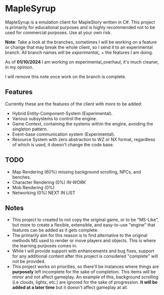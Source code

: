 # MapleSyrup
MapleSyrup is a emulation client for MapleStory written in C#. This project is primarily for
educational purposes and is highly recommended not to be used for commercial purposes. Use
at your own risk.

**Note**: Take a look at the branches, sometimes I will be working on a feature or change that may
break the whole client, so I send it to an experimental branch. All branch names will be
*experimental_* + the features I am doing.

As of **01/10/2024** I am working on experimental_overhaul, it's much cleaner, in my opinion.

I will remove this note once work on the branch is complete.

## Features
Currently these are the features of the client with more to be added:

- Hybrid Entity-Component-System (Experimental).
- Various subsystems to control the engine.
- Game Context, containing the systems within the engine, avoiding the singleton pattern.
- Event-base communication system (Experimental).
- Resource System with zero abstraction to WZ or NX format, regardless of which
is used, it doesn't change the code base.

## TODO
- Map Rendering (60%) missing background scrolling, NPCs, and benches.
- Character Rendering (0%) *IN-WORK*
- Mob Rendering (0%)
- Networking (0%) NEXT IN LIST

## Notes
- This project to created to not copy the original game, or to be "MS-Like", but more to
create a flexible, extensible, and easy-to-use "engine" that features can be added as it 
gets complete.
- The primarily aim for this reason is to find alternative to the original methods MS used
to render or move players and objects. This is where the learning purposes comes in.
- While I will provide support with enhancements and bug fixes, support for any additional 
content after this project is considered "complete" will not be provided.
- This project works on priorities, so there'll be instances where things are **purposely** 
left incomplete for the sake of completion. This items will be minor and not affect gameplay.
 An example of this, background scrolling (i.e clouds, lights, etc.) are ignored for the sake
of progression. **It will be added at a later time** but it doesn't affect gameplay at all.